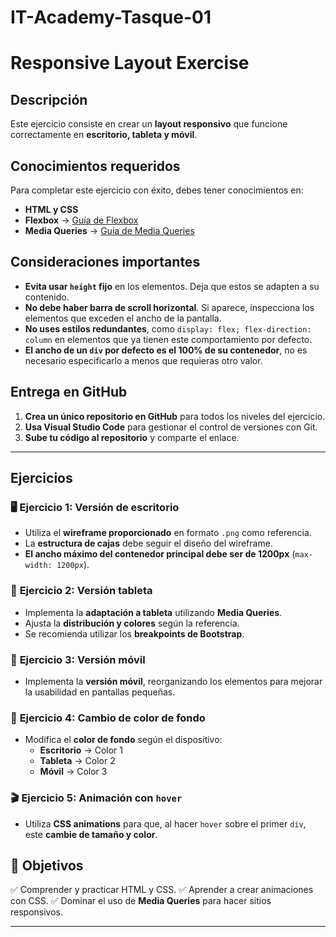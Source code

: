 # IT-Academy-Tasque-01

# Responsive Layout Exercise

## Descripción

Este ejercicio consiste en crear un **layout responsivo** que funcione correctamente en **escritorio, tableta y móvil**.

## Conocimientos requeridos

Para completar este ejercicio con éxito, debes tener conocimientos en:

- **HTML y CSS**
- **Flexbox** → [Guía de Flexbox](https://developer.mozilla.org/en-US/docs/Learn/CSS/CSS_layout/Flexbox)
- **Media Queries** → [Guía de Media Queries](https://developer.mozilla.org/en-US/docs/Web/CSS/Media_Queries)

## Consideraciones importantes

- **Evita usar `height` fijo** en los elementos. Deja que estos se adapten a su contenido.
- **No debe haber barra de scroll horizontal**. Si aparece, inspecciona los elementos que exceden el ancho de la pantalla.
- **No uses estilos redundantes**, como `display: flex; flex-direction: column` en elementos que ya tienen este comportamiento por defecto.
- **El ancho de un `div` por defecto es el 100% de su contenedor**, no es necesario especificarlo a menos que requieras otro valor.

## Entrega en GitHub

1. **Crea un único repositorio en GitHub** para todos los niveles del ejercicio.
2. **Usa Visual Studio Code** para gestionar el control de versiones con Git.
3. **Sube tu código al repositorio** y comparte el enlace.

---

## Ejercicios

### 🖥️ **Ejercicio 1: Versión de escritorio**

- Utiliza el **wireframe proporcionado** en formato `.png` como referencia.
- La **estructura de cajas** debe seguir el diseño del wireframe.
- **El ancho máximo del contenedor principal debe ser de 1200px** (`max-width: 1200px`).

### 📱 **Ejercicio 2: Versión tableta**

- Implementa la **adaptación a tableta** utilizando **Media Queries**.
- Ajusta la **distribución y colores** según la referencia.
- Se recomienda utilizar los **breakpoints de Bootstrap**.

### 📱 **Ejercicio 3: Versión móvil**

- Implementa la **versión móvil**, reorganizando los elementos para mejorar la usabilidad en pantallas pequeñas.

### 🎨 **Ejercicio 4: Cambio de color de fondo**

- Modifica el **color de fondo** según el dispositivo:
  - **Escritorio** → Color 1
  - **Tableta** → Color 2
  - **Móvil** → Color 3

### 🎬 **Ejercicio 5: Animación con `hover`**

- Utiliza **CSS animations** para que, al hacer `hover` sobre el primer `div`, este **cambie de tamaño y color**.

## 🎯 Objetivos

✅ Comprender y practicar HTML y CSS.
✅ Aprender a crear animaciones con CSS.
✅ Dominar el uso de **Media Queries** para hacer sitios responsivos.

---
